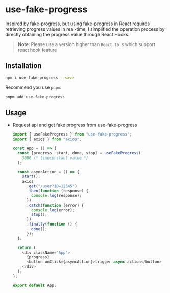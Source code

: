 # use-fake-progress

Inspired by fake-progress, but using fake-progress in React requires retrieving progress values in real-time, I simplified the operation process by directly obtaining the progress value through React Hooks.

> **Note**: Please use a version higher than `React 16.8` which support react hook feature

## Installation

```sh
npm i use-fake-progress --save
```

Recommend you use `pnpm`:

```sh
pnpm add use-fake-progress
```

## Usage

- Request api and get fake progress from use-fake-progress

  ```javascript
  import { useFakeProgress } from "use-fake-progress";
  import { axios } from "axios";

  const App = () => {
    const [progress, start, done, stop] = useFakeProgress(
      3000 /* timeconstant value */
    );

    const asyncAction = () => {
      start();
      axios
        .get("/user?ID=12345")
        .then(function (response) {
          console.log(response);
        })
        .catch(function (error) {
          console.log(error);
          stop();
        })
        .finally(function () {
          done();
        });
    };

    return (
      <div className="App">
        {progress}
        <button onClick={asyncAction}>trigger async action</button>
      </div>
    );
  };

  export default App;
  ```
